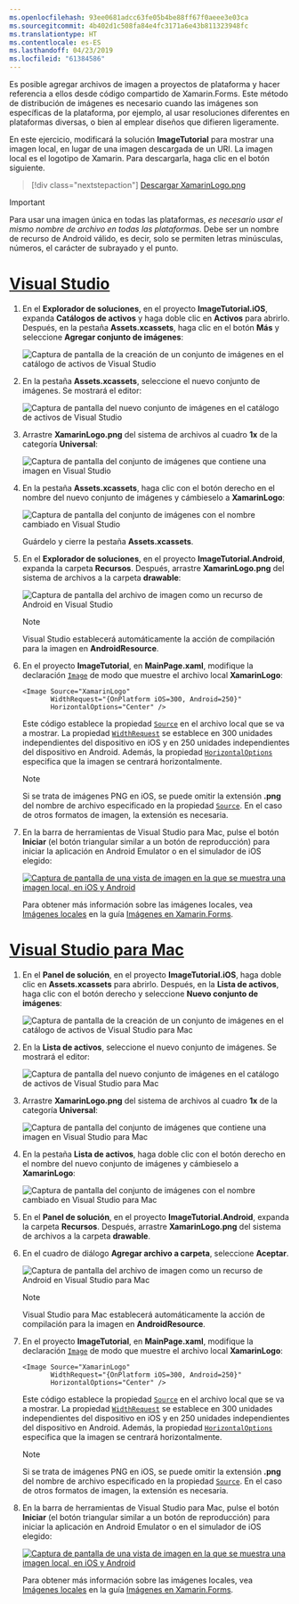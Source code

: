 ```yaml
---
ms.openlocfilehash: 93ee0681adcc63fe05b4be88ff67f0aeee3e03ca
ms.sourcegitcommit: 4b402d1c508fa84e4fc3171a6e43b811323948fc
ms.translationtype: HT
ms.contentlocale: es-ES
ms.lasthandoff: 04/23/2019
ms.locfileid: "61384586"
---
```

Es posible agregar archivos de imagen a proyectos de plataforma y hacer referencia a ellos desde código compartido de Xamarin.Forms. Este método de distribución de imágenes es necesario cuando las imágenes son específicas de la plataforma, por ejemplo, al usar resoluciones diferentes en plataformas diversas, o bien al emplear diseños que difieren ligeramente.

En este ejercicio, modificará la solución **ImageTutorial** para mostrar una imagen local, en lugar de una imagen descargada de un URI. La imagen local es el logotipo de Xamarin. Para descargarla, haga clic en el botón siguiente.

> [!div class="nextstepaction"]
> [Descargar XamarinLogo.png](https://raw.githubusercontent.com/xamarin/xamarin-forms-samples/master/UserInterface/PlatformSpecifics/Droid/Resources/drawable/XamarinLogo.png)

> [!IMPORTANT]
> Para usar una imagen única en todas las plataformas, *es necesario usar el mismo nombre de archivo en todas las plataformas*. Debe ser un nombre de recurso de Android válido, es decir, solo se permiten letras minúsculas, números, el carácter de subrayado y el punto.

# <a name="visual-studiotabvswin"></a>[Visual Studio](#tab/vswin)

1. En el **Explorador de soluciones**, en el proyecto **ImageTutorial.iOS**, expanda **Catálogos de activos** y haga doble clic en **Activos** para abrirlo. Después, en la pestaña **Assets.xcassets**, haga clic en el botón **Más** y seleccione **Agregar conjunto de imágenes**:

    ![Captura de pantalla de la creación de un conjunto de imágenes en el catálogo de activos de Visual Studio](../images/vs/new-image-set.png "Nuevo conjunto de imágenes del catálogo de activos")

1. En la pestaña **Assets.xcassets**, seleccione el nuevo conjunto de imágenes. Se mostrará el editor:

    ![Captura de pantalla del nuevo conjunto de imágenes en el catálogo de activos de Visual Studio](../images/vs/new-image-set-editor.png "Editor del conjunto de imágenes del catálogo de activos")

1. Arrastre **XamarinLogo.png** del sistema de archivos al cuadro **1x** de la categoría **Universal**:

    ![Captura de pantalla del conjunto de imágenes que contiene una imagen en Visual Studio](../images/vs/image-set-with-image.png "Conjunto de imágenes que contiene una imagen")

1. En la pestaña **Assets.xcassets**, haga clic con el botón derecho en el nombre del nuevo conjunto de imágenes y cámbieselo a **XamarinLogo**:

    ![Captura de pantalla del conjunto de imágenes con el nombre cambiado en Visual Studio](../images/vs/rename-image-set.png "Conjunto de imágenes con el nombre cambiado")

    Guárdelo y cierre la pestaña **Assets.xcassets**.

1. En el **Explorador de soluciones**, en el proyecto **ImageTutorial.Android**, expanda la carpeta **Recursos**. Después, arrastre **XamarinLogo.png** del sistema de archivos a la carpeta **drawable**:

    ![Captura de pantalla del archivo de imagen como un recurso de Android en Visual Studio](../images/vs/android-resource.png "Archivo de imagen local en la carpeta de recursos de Android")

    > [!NOTE]
    > Visual Studio establecerá automáticamente la acción de compilación para la imagen en **AndroidResource**.

1. En el proyecto **ImageTutorial**, en **MainPage.xaml**, modifique la declaración [`Image`](xref:Xamarin.Forms.Editor) de modo que muestre el archivo local **XamarinLogo**:

    ```xaml
    <Image Source="XamarinLogo"
           WidthRequest="{OnPlatform iOS=300, Android=250}"
           HorizontalOptions="Center" />
    ```

    Este código establece la propiedad [`Source`](xref:Xamarin.Forms.Image.Source) en el archivo local que se va a mostrar. La propiedad [`WidthRequest`](xref:Xamarin.Forms.VisualElement.WidthRequest) se establece en 300 unidades independientes del dispositivo en iOS y en 250 unidades independientes del dispositivo en Android. Además, la propiedad [`HorizontalOptions`](xref:Xamarin.Forms.View.HorizontalOptions) especifica que la imagen se centrará horizontalmente.

    > [!NOTE]
    > Si se trata de imágenes PNG en iOS, se puede omitir la extensión **.png** del nombre de archivo especificado en la propiedad [`Source`](xref:Xamarin.Forms.Image.Source). En el caso de otros formatos de imagen, la extensión es necesaria.

1. En la barra de herramientas de Visual Studio para Mac, pulse el botón **Iniciar** (el botón triangular similar a un botón de reproducción) para iniciar la aplicación en Android Emulator o en el simulador de iOS elegido:

    [![Captura de pantalla de una vista de imagen en la que se muestra una imagen local, en iOS y Android](../images/local-file.png "Vista de imagen en la que se muestra una imagen local")](../images/local-file-large.png#lightbox "Vista de imagen en la que se muestra una imagen local")

    Para obtener más información sobre las imágenes locales, vea [Imágenes locales](~/xamarin-forms/user-interface/images.md#local-images) en la guía [Imágenes en Xamarin.Forms](~/xamarin-forms/user-interface/images.md).

# <a name="visual-studio-for-mactabvsmac"></a>[Visual Studio para Mac](#tab/vsmac)

1. En el **Panel de solución**, en el proyecto **ImageTutorial.iOS**, haga doble clic en **Assets.xcassets** para abrirlo. Después, en la **Lista de activos**, haga clic con el botón derecho y seleccione **Nuevo conjunto de imágenes**:

    ![Captura de pantalla de la creación de un conjunto de imágenes en el catálogo de activos de Visual Studio para Mac](../images/vsmac/new-image-set.png "Nuevo conjunto de imágenes del catálogo de activos")

1. En la **Lista de activos**, seleccione el nuevo conjunto de imágenes. Se mostrará el editor:

    ![Captura de pantalla del nuevo conjunto de imágenes en el catálogo de activos de Visual Studio para Mac](../images/vsmac/new-image-set-editor.png "Editor del conjunto de imágenes del catálogo de activos")

1. Arrastre **XamarinLogo.png** del sistema de archivos al cuadro **1x** de la categoría **Universal**:

    ![Captura de pantalla del conjunto de imágenes que contiene una imagen en Visual Studio para Mac](../images/vsmac/image-set-with-image.png "Conjunto de imágenes que contiene una imagen")

1. En la pestaña **Lista de activos**, haga doble clic con el botón derecho en el nombre del nuevo conjunto de imágenes y cámbieselo a **XamarinLogo**:

    ![Captura de pantalla del conjunto de imágenes con el nombre cambiado en Visual Studio para Mac](../images/vsmac/rename-image-set.png "Conjunto de imágenes con el nombre cambiado")

1. En el **Panel de solución**, en el proyecto **ImageTutorial.Android**, expanda la carpeta **Recursos**. Después, arrastre **XamarinLogo.png** del sistema de archivos a la carpeta **drawable**.

1. En el cuadro de diálogo **Agregar archivo a carpeta**, seleccione **Aceptar**.

    ![Captura de pantalla del archivo de imagen como un recurso de Android en Visual Studio para Mac](../images/vsmac/android-resource.png "Archivo de imagen local en la carpeta de recursos de Android")

    > [!NOTE]
    > Visual Studio para Mac establecerá automáticamente la acción de compilación para la imagen en **AndroidResource**.

1. En el proyecto **ImageTutorial**, en **MainPage.xaml**, modifique la declaración [`Image`](xref:Xamarin.Forms.Editor) de modo que muestre el archivo local **XamarinLogo**:

    ```xaml
    <Image Source="XamarinLogo"
           WidthRequest="{OnPlatform iOS=300, Android=250}"
           HorizontalOptions="Center" />
    ```

    Este código establece la propiedad [`Source`](xref:Xamarin.Forms.Image.Source) en el archivo local que se va a mostrar. La propiedad [`WidthRequest`](xref:Xamarin.Forms.VisualElement.WidthRequest) se establece en 300 unidades independientes del dispositivo en iOS y en 250 unidades independientes del dispositivo en Android. Además, la propiedad [`HorizontalOptions`](xref:Xamarin.Forms.View.HorizontalOptions) especifica que la imagen se centrará horizontalmente.

    > [!NOTE]
    > Si se trata de imágenes PNG en iOS, se puede omitir la extensión **.png** del nombre de archivo especificado en la propiedad [`Source`](xref:Xamarin.Forms.Image.Source). En el caso de otros formatos de imagen, la extensión es necesaria.

1. En la barra de herramientas de Visual Studio para Mac, pulse el botón **Iniciar** (el botón triangular similar a un botón de reproducción) para iniciar la aplicación en Android Emulator o en el simulador de iOS elegido:

    [![Captura de pantalla de una vista de imagen en la que se muestra una imagen local, en iOS y Android](../images/local-file.png "Vista de imagen en la que se muestra una imagen local")](../images/local-file-large.png#lightbox "Vista de imagen en la que se muestra una imagen local")

    Para obtener más información sobre las imágenes locales, vea [Imágenes locales](~/xamarin-forms/user-interface/images.md#local-images) en la guía [Imágenes en Xamarin.Forms](~/xamarin-forms/user-interface/images.md).
